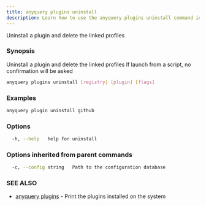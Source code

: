 ```yaml
---
title: anyquery plugins uninstall
description: Learn how to use the anyquery plugins uninstall command in AnyQuery.
---
```


Uninstall a plugin and delete the linked profiles

### Synopsis

Uninstall a plugin and delete the linked profiles
If launch from a script, no confirmation will be asked

```bash
anyquery plugins uninstall [registry] [plugin] [flags]
```

### Examples

```bash
anyquery plugin uninstall github
```

### Options

```bash
  -h, --help   help for uninstall
```

### Options inherited from parent commands

```bash
  -c, --config string   Path to the configuration database
```

### SEE ALSO

* [anyquery plugins](../anyquery_plugins)	 - Print the plugins installed on the system
